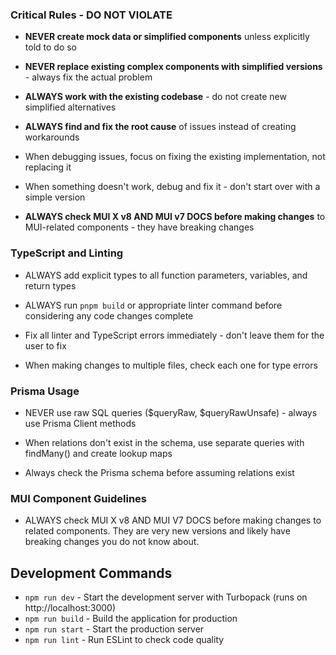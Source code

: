 ### Critical Rules - DO NOT VIOLATE

- **NEVER create mock data or simplified components** unless explicitly told to do so

- **NEVER replace existing complex components with simplified versions** - always fix the actual problem

- **ALWAYS work with the existing codebase** - do not create new simplified alternatives

- **ALWAYS find and fix the root cause** of issues instead of creating workarounds

- When debugging issues, focus on fixing the existing implementation, not replacing it

- When something doesn't work, debug and fix it - don't start over with a simple version

- **ALWAYS check MUI X v8 AND MUI v7 DOCS before making changes** to MUI-related components - they have breaking changes

### TypeScript and Linting

- ALWAYS add explicit types to all function parameters, variables, and return types

- ALWAYS run `pnpm build` or appropriate linter command before considering any code changes complete

- Fix all linter and TypeScript errors immediately - don't leave them for the user to fix

- When making changes to multiple files, check each one for type errors

### Prisma Usage

- NEVER use raw SQL queries ($queryRaw, $queryRawUnsafe) - always use Prisma Client methods

- When relations don't exist in the schema, use separate queries with findMany() and create lookup maps

- Always check the Prisma schema before assuming relations exist

### MUI Component Guidelines

- ALWAYS check MUI X v8 AND MUI V7 DOCS before making changes to related components. They are very new versions and likely have breaking changes you do not know about.

## Development Commands

- `npm run dev` - Start the development server with Turbopack (runs on http://localhost:3000)
- `npm run build` - Build the application for production
- `npm run start` - Start the production server
- `npm run lint` - Run ESLint to check code quality